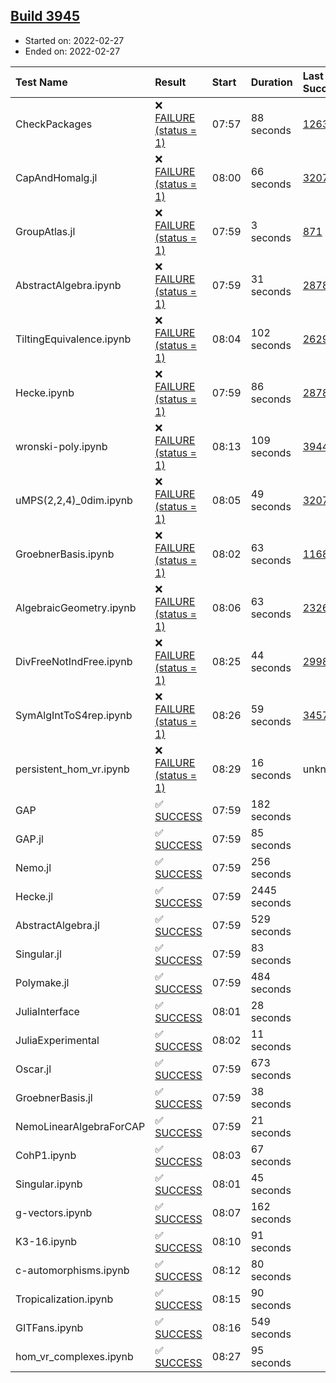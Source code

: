 ## [Build 3945](https://oscarci.mathematik.uni-kl.de/job/oscar-stable/3945/)

* Started on: 2022-02-27
* Ended on: 2022-02-27

| Test Name    | Result | Start | Duration | Last Success | First Failure |
|:-------------|:-------|:------|:---------|:-------------|:--------------|
| CheckPackages | ❌ [FAILURE (status = 1)](https://oscarci.mathematik.uni-kl.de/job/oscar-stable/3945/artifact/logs/build-3945/CheckPackages.log) | 07:57 | 88 seconds | [1263](https://oscarci.mathematik.uni-kl.de/job/oscar-stable/1263/) | [1264](https://oscarci.mathematik.uni-kl.de/job/oscar-stable/1264/) |
| CapAndHomalg.jl | ❌ [FAILURE (status = 1)](https://oscarci.mathematik.uni-kl.de/job/oscar-stable/3945/artifact/logs/build-3945/CapAndHomalg.jl.log) | 08:00 | 66 seconds | [3207](https://oscarci.mathematik.uni-kl.de/job/oscar-stable/3207/) | [3208](https://oscarci.mathematik.uni-kl.de/job/oscar-stable/3208/) |
| GroupAtlas.jl | ❌ [FAILURE (status = 1)](https://oscarci.mathematik.uni-kl.de/job/oscar-stable/3945/artifact/logs/build-3945/GroupAtlas.jl.log) | 07:59 | 3 seconds | [871](https://oscarci.mathematik.uni-kl.de/job/oscar-stable/871/) | [872](https://oscarci.mathematik.uni-kl.de/job/oscar-stable/872/) |
| AbstractAlgebra.ipynb | ❌ [FAILURE (status = 1)](https://oscarci.mathematik.uni-kl.de/job/oscar-stable/3945/artifact/logs/build-3945/AbstractAlgebra.ipynb.log) | 07:59 | 31 seconds | [2878](https://oscarci.mathematik.uni-kl.de/job/oscar-stable/2878/) | [2879](https://oscarci.mathematik.uni-kl.de/job/oscar-stable/2879/) |
| TiltingEquivalence.ipynb | ❌ [FAILURE (status = 1)](https://oscarci.mathematik.uni-kl.de/job/oscar-stable/3945/artifact/logs/build-3945/TiltingEquivalence.ipynb.log) | 08:04 | 102 seconds | [2629](https://oscarci.mathematik.uni-kl.de/job/oscar-stable/2629/) | [2630](https://oscarci.mathematik.uni-kl.de/job/oscar-stable/2630/) |
| Hecke.ipynb | ❌ [FAILURE (status = 1)](https://oscarci.mathematik.uni-kl.de/job/oscar-stable/3945/artifact/logs/build-3945/Hecke.ipynb.log) | 07:59 | 86 seconds | [2878](https://oscarci.mathematik.uni-kl.de/job/oscar-stable/2878/) | [2879](https://oscarci.mathematik.uni-kl.de/job/oscar-stable/2879/) |
| wronski-poly.ipynb | ❌ [FAILURE (status = 1)](https://oscarci.mathematik.uni-kl.de/job/oscar-stable/3945/artifact/logs/build-3945/wronski-poly.ipynb.log) | 08:13 | 109 seconds | [3944](https://oscarci.mathematik.uni-kl.de/job/oscar-stable/3944/) | [3945](https://oscarci.mathematik.uni-kl.de/job/oscar-stable/3945/) |
| uMPS(2,2,4)_0dim.ipynb | ❌ [FAILURE (status = 1)](https://oscarci.mathematik.uni-kl.de/job/oscar-stable/3945/artifact/logs/build-3945/uMPS-2-2-4-_0dim.ipynb.log) | 08:05 | 49 seconds | [3207](https://oscarci.mathematik.uni-kl.de/job/oscar-stable/3207/) | [3208](https://oscarci.mathematik.uni-kl.de/job/oscar-stable/3208/) |
| GroebnerBasis.ipynb | ❌ [FAILURE (status = 1)](https://oscarci.mathematik.uni-kl.de/job/oscar-stable/3945/artifact/logs/build-3945/GroebnerBasis.ipynb.log) | 08:02 | 63 seconds | [1168](https://oscarci.mathematik.uni-kl.de/job/oscar-stable/1168/) | [1169](https://oscarci.mathematik.uni-kl.de/job/oscar-stable/1169/) |
| AlgebraicGeometry.ipynb | ❌ [FAILURE (status = 1)](https://oscarci.mathematik.uni-kl.de/job/oscar-stable/3945/artifact/logs/build-3945/AlgebraicGeometry.ipynb.log) | 08:06 | 63 seconds | [2326](https://oscarci.mathematik.uni-kl.de/job/oscar-stable/2326/) | [2327](https://oscarci.mathematik.uni-kl.de/job/oscar-stable/2327/) |
| DivFreeNotIndFree.ipynb | ❌ [FAILURE (status = 1)](https://oscarci.mathematik.uni-kl.de/job/oscar-stable/3945/artifact/logs/build-3945/DivFreeNotIndFree.ipynb.log) | 08:25 | 44 seconds | [2998](https://oscarci.mathematik.uni-kl.de/job/oscar-stable/2998/) | [2999](https://oscarci.mathematik.uni-kl.de/job/oscar-stable/2999/) |
| SymAlgIntToS4rep.ipynb | ❌ [FAILURE (status = 1)](https://oscarci.mathematik.uni-kl.de/job/oscar-stable/3945/artifact/logs/build-3945/SymAlgIntToS4rep.ipynb.log) | 08:26 | 59 seconds | [3457](https://oscarci.mathematik.uni-kl.de/job/oscar-stable/3457/) | [3458](https://oscarci.mathematik.uni-kl.de/job/oscar-stable/3458/) |
| persistent_hom_vr.ipynb | ❌ [FAILURE (status = 1)](https://oscarci.mathematik.uni-kl.de/job/oscar-stable/3945/artifact/logs/build-3945/persistent_hom_vr.ipynb.log) | 08:29 | 16 seconds | unknown | unknown |
| GAP | ✅ [SUCCESS](https://oscarci.mathematik.uni-kl.de/job/oscar-stable/3945/artifact/logs/build-3945/GAP.log) | 07:59 | 182 seconds |  |  |
| GAP.jl | ✅ [SUCCESS](https://oscarci.mathematik.uni-kl.de/job/oscar-stable/3945/artifact/logs/build-3945/GAP.jl.log) | 07:59 | 85 seconds |  |  |
| Nemo.jl | ✅ [SUCCESS](https://oscarci.mathematik.uni-kl.de/job/oscar-stable/3945/artifact/logs/build-3945/Nemo.jl.log) | 07:59 | 256 seconds |  |  |
| Hecke.jl | ✅ [SUCCESS](https://oscarci.mathematik.uni-kl.de/job/oscar-stable/3945/artifact/logs/build-3945/Hecke.jl.log) | 07:59 | 2445 seconds |  |  |
| AbstractAlgebra.jl | ✅ [SUCCESS](https://oscarci.mathematik.uni-kl.de/job/oscar-stable/3945/artifact/logs/build-3945/AbstractAlgebra.jl.log) | 07:59 | 529 seconds |  |  |
| Singular.jl | ✅ [SUCCESS](https://oscarci.mathematik.uni-kl.de/job/oscar-stable/3945/artifact/logs/build-3945/Singular.jl.log) | 07:59 | 83 seconds |  |  |
| Polymake.jl | ✅ [SUCCESS](https://oscarci.mathematik.uni-kl.de/job/oscar-stable/3945/artifact/logs/build-3945/Polymake.jl.log) | 07:59 | 484 seconds |  |  |
| JuliaInterface | ✅ [SUCCESS](https://oscarci.mathematik.uni-kl.de/job/oscar-stable/3945/artifact/logs/build-3945/JuliaInterface.log) | 08:01 | 28 seconds |  |  |
| JuliaExperimental | ✅ [SUCCESS](https://oscarci.mathematik.uni-kl.de/job/oscar-stable/3945/artifact/logs/build-3945/JuliaExperimental.log) | 08:02 | 11 seconds |  |  |
| Oscar.jl | ✅ [SUCCESS](https://oscarci.mathematik.uni-kl.de/job/oscar-stable/3945/artifact/logs/build-3945/Oscar.jl.log) | 07:59 | 673 seconds |  |  |
| GroebnerBasis.jl | ✅ [SUCCESS](https://oscarci.mathematik.uni-kl.de/job/oscar-stable/3945/artifact/logs/build-3945/GroebnerBasis.jl.log) | 07:59 | 38 seconds |  |  |
| NemoLinearAlgebraForCAP | ✅ [SUCCESS](https://oscarci.mathematik.uni-kl.de/job/oscar-stable/3945/artifact/logs/build-3945/NemoLinearAlgebraForCAP.log) | 07:59 | 21 seconds |  |  |
| CohP1.ipynb | ✅ [SUCCESS](https://oscarci.mathematik.uni-kl.de/job/oscar-stable/3945/artifact/logs/build-3945/CohP1.ipynb.log) | 08:03 | 67 seconds |  |  |
| Singular.ipynb | ✅ [SUCCESS](https://oscarci.mathematik.uni-kl.de/job/oscar-stable/3945/artifact/logs/build-3945/Singular.ipynb.log) | 08:01 | 45 seconds |  |  |
| g-vectors.ipynb | ✅ [SUCCESS](https://oscarci.mathematik.uni-kl.de/job/oscar-stable/3945/artifact/logs/build-3945/g-vectors.ipynb.log) | 08:07 | 162 seconds |  |  |
| K3-16.ipynb | ✅ [SUCCESS](https://oscarci.mathematik.uni-kl.de/job/oscar-stable/3945/artifact/logs/build-3945/K3-16.ipynb.log) | 08:10 | 91 seconds |  |  |
| c-automorphisms.ipynb | ✅ [SUCCESS](https://oscarci.mathematik.uni-kl.de/job/oscar-stable/3945/artifact/logs/build-3945/c-automorphisms.ipynb.log) | 08:12 | 80 seconds |  |  |
| Tropicalization.ipynb | ✅ [SUCCESS](https://oscarci.mathematik.uni-kl.de/job/oscar-stable/3945/artifact/logs/build-3945/Tropicalization.ipynb.log) | 08:15 | 90 seconds |  |  |
| GITFans.ipynb | ✅ [SUCCESS](https://oscarci.mathematik.uni-kl.de/job/oscar-stable/3945/artifact/logs/build-3945/GITFans.ipynb.log) | 08:16 | 549 seconds |  |  |
| hom_vr_complexes.ipynb | ✅ [SUCCESS](https://oscarci.mathematik.uni-kl.de/job/oscar-stable/3945/artifact/logs/build-3945/hom_vr_complexes.ipynb.log) | 08:27 | 95 seconds |  |  |
